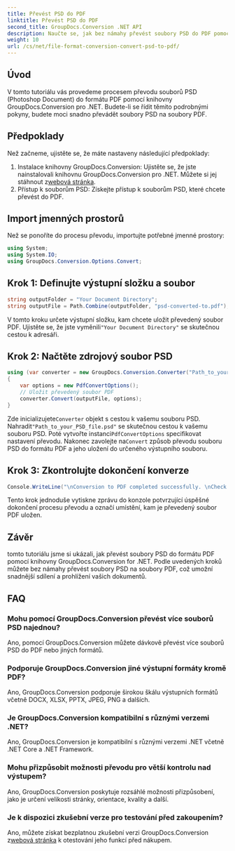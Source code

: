 ```yaml
---
title: Převést PSD do PDF
linktitle: Převést PSD do PDF
second_title: GroupDocs.Conversion .NET API
description: Naučte se, jak bez námahy převést soubory PSD do PDF pomocí GroupDocs.Conversion for .NET. Postupujte podle našeho podrobného průvodce.
weight: 10
url: /cs/net/file-format-conversion-convert-psd-to-pdf/
---
```

## Úvod
V tomto tutoriálu vás provedeme procesem převodu souborů PSD (Photoshop Document) do formátu PDF pomocí knihovny GroupDocs.Conversion pro .NET. Budete-li se řídit těmito podrobnými pokyny, budete moci snadno převádět soubory PSD na soubory PDF.
## Předpoklady
Než začneme, ujistěte se, že máte nastaveny následující předpoklady:
1.  Instalace knihovny GroupDocs.Conversion: Ujistěte se, že jste nainstalovali knihovnu GroupDocs.Conversion pro .NET. Můžete si jej stáhnout z[webová stránka](https://releases.groupdocs.com/conversion/net/).
2. Přístup k souborům PSD: Získejte přístup k souborům PSD, které chcete převést do PDF.

## Import jmenných prostorů
Než se ponoříte do procesu převodu, importujte potřebné jmenné prostory:
```csharp
using System;
using System.IO;
using GroupDocs.Conversion.Options.Convert;
```
## Krok 1: Definujte výstupní složku a soubor
```csharp
string outputFolder = "Your Document Directory";
string outputFile = Path.Combine(outputFolder, "psd-converted-to.pdf");
```
 V tomto kroku určete výstupní složku, kam chcete uložit převedený soubor PDF. Ujistěte se, že jste vyměnili`"Your Document Directory"` se skutečnou cestou k adresáři.
## Krok 2: Načtěte zdrojový soubor PSD
```csharp
using (var converter = new GroupDocs.Conversion.Converter("Path_to_your_PSD_file.psd"))
{
    var options = new PdfConvertOptions();
    // Uložit převedený soubor PDF
    converter.Convert(outputFile, options);
}
```
 Zde inicializujete`Converter` objekt s cestou k vašemu souboru PSD. Nahradit`"Path_to_your_PSD_file.psd"` se skutečnou cestou k vašemu souboru PSD. Poté vytvořte instanci`PdfConvertOptions` specifikovat nastavení převodu. Nakonec zavolejte na`Convert` způsob převodu souboru PSD do formátu PDF a jeho uložení do určeného výstupního souboru.
## Krok 3: Zkontrolujte dokončení konverze
```csharp
Console.WriteLine("\nConversion to PDF completed successfully. \nCheck output in {0}", outputFolder);
```
Tento krok jednoduše vytiskne zprávu do konzole potvrzující úspěšné dokončení procesu převodu a označí umístění, kam je převedený soubor PDF uložen.

## Závěr
tomto tutoriálu jsme si ukázali, jak převést soubory PSD do formátu PDF pomocí knihovny GroupDocs.Conversion for .NET. Podle uvedených kroků můžete bez námahy převést soubory PSD na soubory PDF, což umožní snadnější sdílení a prohlížení vašich dokumentů.
## FAQ

### Mohu pomocí GroupDocs.Conversion převést více souborů PSD najednou?
Ano, pomocí GroupDocs.Conversion můžete dávkově převést více souborů PSD do PDF nebo jiných formátů.

### Podporuje GroupDocs.Conversion jiné výstupní formáty kromě PDF?
Ano, GroupDocs.Conversion podporuje širokou škálu výstupních formátů včetně DOCX, XLSX, PPTX, JPEG, PNG a dalších.

### Je GroupDocs.Conversion kompatibilní s různými verzemi .NET?
Ano, GroupDocs.Conversion je kompatibilní s různými verzemi .NET včetně .NET Core a .NET Framework.

### Mohu přizpůsobit možnosti převodu pro větší kontrolu nad výstupem?
Ano, GroupDocs.Conversion poskytuje rozsáhlé možnosti přizpůsobení, jako je určení velikosti stránky, orientace, kvality a další.

### Je k dispozici zkušební verze pro testování před zakoupením?
Ano, můžete získat bezplatnou zkušební verzi GroupDocs.Conversion z[webová stránka](https://releases.groupdocs.com/conversion/net/) k otestování jeho funkcí před nákupem.